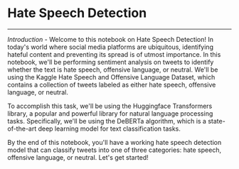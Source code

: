 # Hate Speech Detection
---
*Introduction* -
Welcome to this notebook on Hate Speech Detection! In today's world where social media platforms are ubiquitous, identifying hateful content and preventing its spread is of utmost importance. In this notebook, we'll be performing sentiment analysis on tweets to identify whether the text is hate speech, offensive language, or neutral. We'll be using the Kaggle Hate Speech and Offensive Language Dataset, which contains a collection of tweets labeled as either hate speech, offensive language, or neutral.

To accomplish this task, we'll be using the Huggingface Transformers library, a popular and powerful library for natural language processing tasks. Specifically, we'll be using the DeBERTa algorithm, which is a state-of-the-art deep learning model for text classification tasks.

By the end of this notebook, you'll have a working hate speech detection model that can classify tweets into one of three categories: hate speech, offensive language, or neutral. Let's get started!
